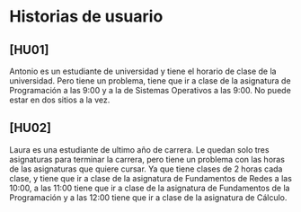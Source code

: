 # Historias de usuario

## [HU01]  
Antonio es un estudiante de universidad y tiene el horario de clase de la universidad. Pero tiene un problema, tiene que ir a clase de la asignatura de Programación a las 9:00 y a la de Sistemas Operativos a las 9:00. No puede estar en dos sitios a la vez.

## [HU02]
Laura es una estudiante de ultimo año de carrera. Le quedan solo tres asignaturas para terminar la carrera, pero tiene un problema con las horas de las asignaturas que quiere cursar. Ya que tiene clases de 2 horas cada clase, y tiene que ir a clase de la asignatura de Fundamentos de Redes a las 10:00, a las 11:00 tiene que ir a clase de la asignatura de Fundamentos de la Programación y a las 12:00 tiene que ir a clase de la asignatura de Cálculo. 